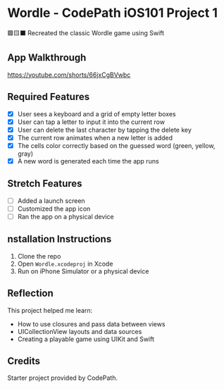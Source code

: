 # Wordle - CodePath iOS101 Project 1

🟩🟨⬛ Recreated the classic Wordle game using Swift

## App Walkthrough

https://youtube.com/shorts/66jxCgBVwbc

## Required Features

- [x] User sees a keyboard and a grid of empty letter boxes
- [x] User can tap a letter to input it into the current row
- [x] User can delete the last character by tapping the delete key
- [x] The current row animates when a new letter is added
- [x] The cells color correctly based on the guessed word (green, yellow, gray)
- [x] A new word is generated each time the app runs

## Stretch Features

- [ ] Added a launch screen
- [ ] Customized the app icon
- [ ] Ran the app on a physical device

## nstallation Instructions

1. Clone the repo
2. Open `Wordle.xcodeproj` in Xcode
3. Run on iPhone Simulator or a physical device

## Reflection

This project helped me learn:
- How to use closures and pass data between views
- UICollectionView layouts and data sources
- Creating a playable game using UIKit and Swift

## Credits

Starter project provided by CodePath.
